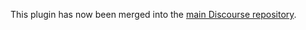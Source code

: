 This plugin has now been merged into the [main Discourse repository](https://github.com/discourse/discourse/tree/master/plugins/discourse-presence).